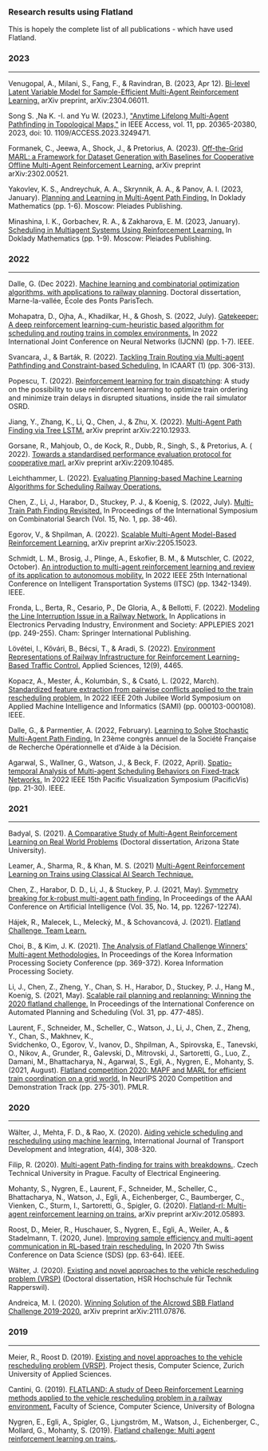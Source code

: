 ### Research results using Flatland

This is hopely the complete list of all publications -
which have used Flatland.

### 2023

----
Venugopal, A., Milani, S., Fang, F., & Ravindran, B. (2023, Apr
12). [Bi-level Latent Variable Model for Sample-Efficient Multi-Agent Reinforcement Learning.](https://arxiv.org/abs/2304.06011)
arXiv preprint, arXiv:2304.06011.

Song S. ,Na K. -I. and Yu W. (2023.), ["Anytime Lifelong Multi-Agent
Pathfinding in
Topological Maps,"](
https://ieeexplore.ieee.org/document/10054055
) in IEEE
Access, vol. 11, pp. 20365-20380, 2023, doi: 10.
1109/ACCESS.2023.3249471.

Formanek, C., Jeewa, A., Shock, J., & Pretorius, A. (2023). [Off-the-Grid
MARL: a Framework for Dataset Generation with Baselines for Cooperative
Offline Multi-Agent Reinforcement Learning.](
https://arxiv.org/abs/2302.00521
)
arXiv preprint arXiv:2302.00521.

Yakovlev, K. S., Andreychuk, A. A., Skrynnik, A. A., & Panov, A. I.
(2023, January).
[Planning and Learning in Multi-Agent Path Finding.](
https://link.springer.com/article/10.1134/S1064562422060229
)
In Doklady Mathematics (pp. 1-6). Moscow: Pleiades Publishing.

Minashina, I. K., Gorbachev, R. A., & Zakharova, E. M. (2023, January).
[Scheduling in Multiagent Systems Using Reinforcement Learning.](
https://link.springer.com/article/10.1134/S1064562422060175
)
In Doklady Mathematics (pp. 1-9). Moscow: Pleiades Publishing.

### 2022

----
Dalle, G. (Dec 2022). [Machine learning and combinatorial optimization algorithms, 
with applications to railway planning](https://pastel.archives-ouvertes.fr/tel-04053322). Doctoral dissertation, Marne-la-vallée,
École des Ponts ParisTech.

Mohapatra, D., Ojha, A., Khadilkar, H., & Ghosh, S. (2022, July).
[Gatekeeper: A deep reinforcement learning-cum-heuristic based algorithm for
scheduling and routing trains in complex environments.](
https://ieeexplore.ieee.org/document/9892216
)
In 2022 International Joint Conference on Neural Networks (IJCNN) (pp. 1-7).
IEEE.

Svancara, J., & Barták, R. (2022).
[Tackling Train Routing via Multi-agent Pathfinding and Constraint-based
Scheduling.](
http://svancara.net/files/ICAART_2022_vlaky.pdf
) In ICAART (1) (pp. 306-313).

Popescu, T. (2022).
[Reinforcement learning for train dispatching](
https://www.diva-portal.org/smash/record.jsf?pid=diva2%3A1702837&dswid=988
): A study on the possibility to
use reinforcement learning to optimize train ordering and minimize train delays
in disrupted situations, inside the rail simulator OSRD.

Jiang, Y., Zhang, K., Li, Q., Chen, J., & Zhu, X. (2022). [
Multi-Agent Path Finding via Tree LSTM.](
https://arxiv.org/abs/2210.12933
) arXiv preprint arXiv:2210.12933.

Gorsane, R., Mahjoub, O., de Kock, R., Dubb, R., Singh, S., & Pretorius, A. (
2022).
[Towards a standardised performance evaluation protocol for cooperative marl.](
https://arxiv.org/abs/2209.10485
)
arXiv preprint arXiv:2209.10485.

Leichthammer, L. (2022).
[Evaluating Planning-based Machine Learning Algorithms for Scheduling Railway Operations.](
https://ml-research.github.io/papers/leichthammer2022evaluating.pdf
)

Chen, Z., Li, J., Harabor, D., Stuckey, P. J., & Koenig, S. (2022, July).
[Multi-Train Path Finding Revisited.](
https://ojs.aaai.org/index.php/SOCS/article/view/21750
)
In Proceedings of the International
Symposium on Combinatorial Search (Vol. 15, No. 1, pp. 38-46).

Egorov, V., & Shpilman, A. (2022).
[Scalable Multi-Agent Model-Based Reinforcement Learning.](
https://arxiv.org/abs/2205.15023
) arXiv preprint arXiv:2205.15023.

Schmidt, L. M., Brosig, J., Plinge, A., Eskofier, B. M., & Mutschler, C.
(2022, October).
[An introduction to multi-agent reinforcement learning and review of its
application to autonomous mobility.](
https://ieeexplore.ieee.org/abstract/document/9922205
) In 2022 IEEE 25th International
Conference on Intelligent Transportation Systems (ITSC) (pp. 1342-1349). IEEE.

Fronda, L., Berta, R., Cesario, P., De Gloria, A., & Bellotti, F. (2022).
[Modeling the Line Interruption Issue in a Railway Network.](
https://link.springer.com/chapter/10.1007/978-3-030-95498-7_35
)
In Applications in Electronics Pervading Industry, Environment and Society:
APPLEPIES 2021 (pp. 249-255). Cham: Springer International Publishing.

Lövétei, I., Kővári, B., Bécsi, T., & Aradi, S. (2022).
[Environment
Representations of Railway Infrastructure for Reinforcement Learning-Based
Traffic Control.](
https://www.mdpi.com/2076-3417/12/9/4465
) Applied Sciences, 12(9), 4465.

Kopacz, A., Mester, Á., Kolumbán, S., & Csató, L. (2022, March).
[Standardized feature extraction from pairwise conflicts applied to the
train rescheduling problem.](
https://ieeexplore.ieee.org/abstract/document/9780701
)
In 2022 IEEE 20th Jubilee World Symposium on
Applied Machine Intelligence and Informatics (SAMI) (pp. 000103-000108). IEEE.

Dalle, G., & Parmentier, A. (2022, February).
[Learning to Solve Stochastic Multi-Agent Path Finding.](
https://hal.science/hal-03595315/document
)
In 23ème congrès annuel de la Société Française de Recherche Opérationnelle
et d'Aide à la Décision.

Agarwal, S., Wallner, G., Watson, J., & Beck, F. (2022, April).
[Spatio-temporal Analysis of Multi-agent Scheduling Behaviors on Fixed-track
Networks.](
https://ieeexplore.ieee.org/abstract/document/9787908
) In 2022 IEEE 15th Pacific Visualization Symposium (PacificVis)
(pp. 21-30). IEEE.

### 2021

----

Badyal, S. (2021). [A Comparative Study of Multi-Agent Reinforcement
Learning on Real World Problems](
https://keep.lib.asu.edu/items/161758
)
(Doctoral dissertation, Arizona State
University).

Leamer, A., Sharma, R., & Khan, M. S. (2021)
[Multi-Agent Reinforcement Learning on
Trains using Classical AI Search Technique.](
http://ktiml.mff.cuni.cz/~bartak/ui_seminar/talks/2021LS/Final-TeamSearch.pdf
)

Chen, Z., Harabor, D. D., Li, J., & Stuckey, P. J. (2021, May).
[Symmetry breaking for k-robust multi-agent path finding.](
https://ojs.aaai.org/index.php/AAAI/article/view/17456
) In Proceedings of the AAAI Conference on Artificial Intelligence (Vol. 35, No.
14, pp. 12267-12274).

Hájek, R., Malecek, L., Melecký, M., & Schovancová, J. (2021).
[Flatland Challenge, Team Learn.](
http://ktiml.mff.cuni.cz/~bartak/ui_seminar/talks/2021LS/Final-TeamLearn.pdf
)

Choi, B., & Kim, J. K. (2021).
[The Analysis of Flatland Challenge Winners' Multi-agent Methodologies.](
http://manuscriptlink-society-file.s3.amazonaws.com/kips/conference/kips2021spring/presentation/KIPS_C2021A0018.pdf
)
In Proceedings of the Korea Information Processing Society Conference (pp.
369-372). Korea Information Processing Society.

Li, J., Chen, Z., Zheng, Y., Chan, S. H., Harabor, D., Stuckey, P. J.,
Hang M., Koenig, S. (2021, May).
[Scalable rail planning and replanning: Winning the 2020 flatland challenge.](
https://ojs.aaai.org/index.php/ICAPS/article/view/15994
)
In Proceedings of the International Conference on Automated Planning and
Scheduling (Vol. 31, pp. 477-485).

Laurent, F., Schneider, M., Scheller, C., Watson, J.,
Li, J., Chen, Z., Zheng, Y., Chan, S., Makhnev, K.,  
Svidchenko, O., Egorov, V., Ivanov, D., Shpilman, A.,
Spirovska, E., Tanevski, O., Nikov, A., Grunder, R., Galevski, D.,
Mitrovski, J., Sartoretti, G., Luo, Z., Damani, M., Bhattacharya, N.,
Agarwal, S., Egli, A., Nygren, E., Mohanty, S. (2021, August).
[Flatland competition 2020: MAPF and MARL for efficient train coordination on
a grid world.](
https://proceedings.mlr.press/v133/laurent21a.html
)
In NeurIPS 2020 Competition and Demonstration Track (pp. 275-301). PMLR.

### 2020

----

Wälter, J., Mehta, F. D., & Rao, X. (2020).
[Aiding vehicle scheduling and rescheduling using machine learning.](
https://www.witpress.com/elibrary/tdi/4/4/2733
)
International Journal of Transport Development and Integration, 4(4), 308-320.

Filip, R. (2020).
[Multi-agent Path-finding for trains with breakdowns.](
https://dspace.cvut.cz/bitstream/handle/10467/87776/F3-BP-2020-Ryzner-Filip-BP_FILIP_RYZNER_2020.pdf
). Czech Technical University in Prague. Faculty of Electrical Engineering.

Mohanty, S., Nygren, E., Laurent, F., Schneider, M.,
Scheller, C., Bhattacharya, N., Watson, J., Egli, A.,
Eichenberger, C., Baumberger, C., Vienken, C., Sturm, I.,
Sartoretti, G., Spigler, G. (2020).
[Flatland-rl: Multi-agent reinforcement learning on
trains.](https://arxiv.org/abs/2012.05893)
arXiv preprint arXiv:2012.05893.

Roost, D., Meier, R., Huschauer, S., Nygren, E., Egli, A., Weiler, A., &
Stadelmann, T. (2020, June).
[Improving sample efficiency and multi-agent
communication in RL-based train rescheduling.](
https://ieeexplore.ieee.org/abstract/document/9145010
)
In 2020 7th Swiss Conference on Data Science (SDS) (pp. 63-64). IEEE.

Wälter, J. (2020).
[Existing and novel approaches to the vehicle
rescheduling problem (VRSP)](
https://eprints.ost.ch/id/eprint/855/
) (Doctoral dissertation, HSR Hochschule für
Technik Rapperswil).

Andreica, M. I. (2020).
[Winning Solution of the AIcrowd SBB Flatland Challenge 2019-2020.](
https://arxiv.org/abs/2111.07876
)
arXiv preprint arXiv:2111.07876.

### 2019

----

Meier, R., Roost D. (2019).
[Existing and novel approaches to the vehicle
rescheduling problem (VRSP)](
https://www.zhaw.ch/storage/shared/upload/PA19_RLinaMultiAgentSystemforTrainScheduling.pdf
).
Project thesis, Computer Science, Zurich University of Applied Sciences.

Cantini, G. (2019).
[FLATLAND: A study of Deep Reinforcement Learning methods applied to the
vehicle rescheduling problem in a railway environment.](
https://amslaurea.unibo.it/20412/1/thesis_giulia_cantini.pdf
)
Faculty of Science, Computer Science, University of Bologna

Nygren, E., Egli, A., Spigler, G., Ljungström, M., Watson, J., Eichenberger,
C., Mollard, G., Mohanty, S. (2019).
[Flatland challenge: Multi agent reinforcement learning on trains.](
https://www.aicrowd.com/challenges/flatland-challenge
).
